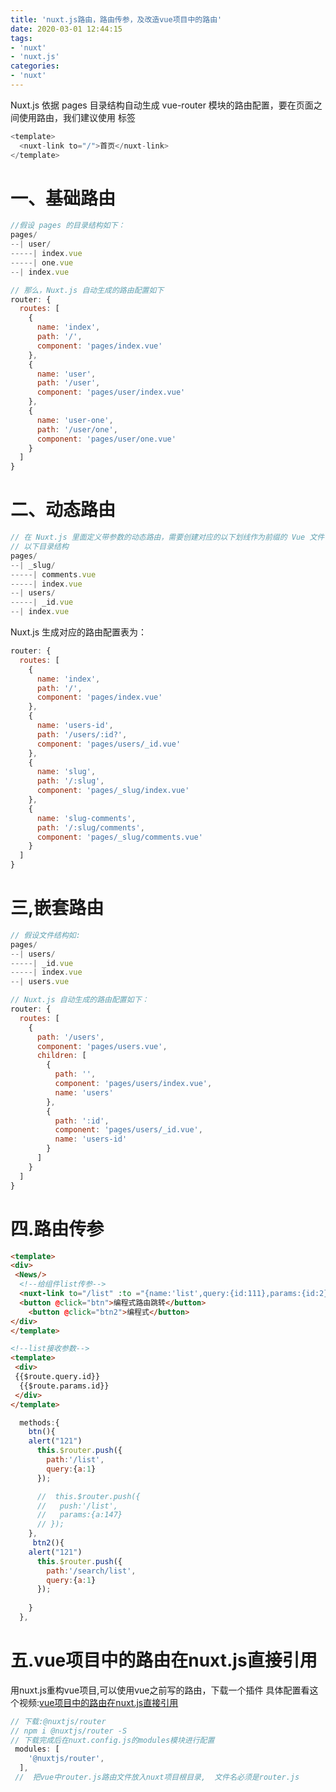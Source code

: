 ```yaml
---
title: 'nuxt.js路由，路由传参，及改造vue项目中的路由'
date: 2020-03-01 12:44:15
tags:
- 'nuxt'
- 'nuxt.js'
categories:
- 'nuxt'
---
```


Nuxt.js 依据 pages 目录结构自动生成 vue-router 模块的路由配置，要在页面之间使用路由，我们建议使用<nuxt-link> 标签

```javascript
<template>
  <nuxt-link to="/">首页</nuxt-link>
</template>
```
# 一、基础路由
```javascript
//假设 pages 的目录结构如下：
pages/
--| user/
-----| index.vue
-----| one.vue
--| index.vue
```

```javascript
// 那么，Nuxt.js 自动生成的路由配置如下
router: {
  routes: [
    {
      name: 'index',
      path: '/',
      component: 'pages/index.vue'
    },
    {
      name: 'user',
      path: '/user',
      component: 'pages/user/index.vue'
    },
    {
      name: 'user-one',
      path: '/user/one',
      component: 'pages/user/one.vue'
    }
  ]
}
```
# 二、动态路由

```javascript
// 在 Nuxt.js 里面定义带参数的动态路由，需要创建对应的以下划线作为前缀的 Vue 文件 或 目录
// 以下目录结构
pages/
--| _slug/
-----| comments.vue
-----| index.vue
--| users/
-----| _id.vue
--| index.vue
```
Nuxt.js 生成对应的路由配置表为：

```javascript
router: {
  routes: [
    {
      name: 'index',
      path: '/',
      component: 'pages/index.vue'
    },
    {
      name: 'users-id',
      path: '/users/:id?',
      component: 'pages/users/_id.vue'
    },
    {
      name: 'slug',
      path: '/:slug',
      component: 'pages/_slug/index.vue'
    },
    {
      name: 'slug-comments',
      path: '/:slug/comments',
      component: 'pages/_slug/comments.vue'
    }
  ]
}

```
# 三,嵌套路由

```javascript
// 假设文件结构如:
pages/
--| users/
-----| _id.vue
-----| index.vue
--| users.vue
```

```javascript
// Nuxt.js 自动生成的路由配置如下：
router: {
  routes: [
    {
      path: '/users',
      component: 'pages/users.vue',
      children: [
        {
          path: '',
          component: 'pages/users/index.vue',
          name: 'users'
        },
        {
          path: ':id',
          component: 'pages/users/_id.vue',
          name: 'users-id'
        }
      ]
    }
  ]
}
```
# 四.路由传参
```html
<template>
<div>
 <News/>
  <!--给组件list传参-->
  <nuxt-link to="/list" :to ="{name:'list',query:{id:111},params:{id:2}}">路由跳转</nuxt-link>
  <button @click="btn">编程式路由跳转</button>
    <button @click="btn2">编程式</button>
</div>  
</template>
```

```html
<!--list接收参数-->
<template>
 <div>
 {{$route.query.id}}
  {{$route.params.id}}
 </div>
</template>
```
```javascript
  methods:{
    btn(){
    alert("121")
      this.$router.push({
        path:'/list',
        query:{a:1}
      });

      //  this.$router.push({
      //   push:'/list',
      //   params:{a:147}
      // });
    },
     btn2(){
    alert("121")
      this.$router.push({
        path:'/search/list',
        query:{a:1}
      });
  
    }
  },
```
# 五.vue项目中的路由在nuxt.js直接引用
用nuxt.js重构vue项目,可以使用vue之前写的路由，下载一个插件
具体配置看这个视频:[vue项目中的路由在nuxt.js直接引用](https://www.bilibili.com/video/BV1Q44y1N7Gz?p=7&vd_source=e598a8a77d7df8e2041a6c381dec06d1)
```javascript
// 下载:@nuxtjs/router
// npm i @nuxtjs/router -S
// 下载完成后在nuxt.config.js的modules模块进行配置
 modules: [
    '@nuxtjs/router',
  ],
 //  把vue中router.js路由文件放入nuxt项目根目录,  文件名必须是router.js
```
